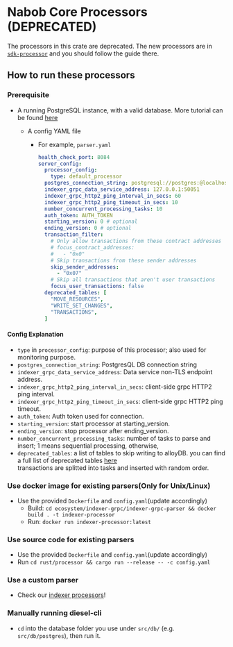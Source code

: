 # Nabob Core Processors (DEPRECATED)

The processors in this crate are deprecated. The new processors are in [`sdk-processor`](https://github.com/nabob-labs/nabob-indexer-processors/tree/main/rust/sdk-processor) and you should follow the guide there. 

## How to run these processors 

### Prerequisite

- A running PostgreSQL instance, with a valid database. More tutorial can be
  found [here](https://github.com/nabob-labs/nabob/tree/main/crates/indexer#postgres)

  - A config YAML file
      - For example, `parser.yaml`

        ```yaml
        health_check_port: 8084
        server_config:
          processor_config:
            type: default_processor
          postgres_connection_string: postgresql://postgres:@localhost:5432/postgres_v2
          indexer_grpc_data_service_address: 127.0.0.1:50051
          indexer_grpc_http2_ping_interval_in_secs: 60
          indexer_grpc_http2_ping_timeout_in_secs: 10
          number_concurrent_processing_tasks: 10
          auth_token: AUTH_TOKEN
          starting_version: 0 # optional
          ending_version: 0 # optional
          transaction_filter:
            # Only allow transactions from these contract addresses
            # focus_contract_addresses:
            #   - "0x0"
            # Skip transactions from these sender addresses
            skip_sender_addresses:
              - "0x07"
            # Skip all transactions that aren't user transactions
            focus_user_transactions: false
          deprecated_tables: [               
            "MOVE_RESOURCES",                                  
            "WRITE_SET_CHANGES",                               
            "TRANSACTIONS",                                    
          ]
        ```

#### Config Explanation

- `type` in `processor_config`: purpose of this processor; also used for monitoring purpose.
- `postgres_connection_string`: PostgresQL DB connection string
- `indexer_grpc_data_service_address`: Data service non-TLS endpoint address.
- `indexer_grpc_http2_ping_interval_in_secs`: client-side grpc HTTP2 ping interval.
- `indexer_grpc_http2_ping_timeout_in_secs`: client-side grpc HTTP2 ping timeout.
- `auth_token`: Auth token used for connection.
- `starting_version`: start processor at starting_version.
- `ending_version`: stop processor after ending_version.
- `number_concurrent_processing_tasks`: number of tasks to parse and insert; 1 means sequential processing, otherwise,
- `deprecated_tables`: a list of tables to skip writing to alloyDB. you can find a full list of deprecated tables [here](https://naboblabs.notion.site/Deprecated-Tables-33518cfcff0543378289b2bf06001576?pvs=4)  
transactions are splitted into tasks and inserted with random order.

### Use docker image for existing parsers(Only for **Unix/Linux**)

- Use the provided `Dockerfile` and `config.yaml`(update accordingly)
    - Build: `cd ecosystem/indexer-grpc/indexer-grpc-parser && docker build . -t indexer-processor`
    - Run: `docker run indexer-processor:latest`

### Use source code for existing parsers

- Use the provided `Dockerfile` and `config.yaml`(update accordingly)
- Run `cd rust/processor && cargo run --release -- -c config.yaml`

### Use a custom parser

- Check our [indexer processors](https://github.com/nabob-labs/nabob-indexer-processors)!

### Manually running diesel-cli
- `cd` into the database folder you use under `src/db/` (e.g. `src/db/postgres`), then run it.